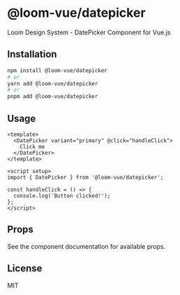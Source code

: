# @loom-vue/datepicker

Loom Design System - DatePicker Component for Vue.js

## Installation

```bash
npm install @loom-vue/datepicker
# or
yarn add @loom-vue/datepicker
# or
pnpm add @loom-vue/datepicker
```

## Usage

```vue
<template>
  <DatePicker variant="primary" @click="handleClick">
    Click me
  </DatePicker>
</template>

<script setup>
import { DatePicker } from '@loom-vue/datepicker';

const handleClick = () => {
  console.log('Button clicked!');
};
</script>
```

## Props

See the component documentation for available props.

## License

MIT
